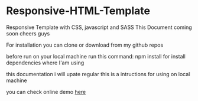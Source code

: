 # Responsive-HTML-Template
Responsive Template with CSS, javascript and SASS
This Document coming soon cheers guys

For installation you can clone or download from my github repos

before run on your local machine run this command:
npm install for install dependencies where I'am using

this documentation i will upate regular this is a intructions for using on local machine

you can check online demo [here](https://yohanapriyandi.github.io/responsive_template)
